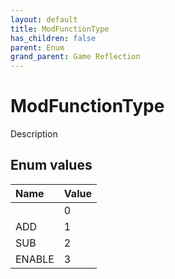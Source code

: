 ```yaml
---
layout: default
title: ModFunctionType
has_children: false
parent: Enum
grand_parent: Game Reflection
---
```

# ModFunctionType
Description 

## Enum values

| Name | Value |
|:----------|:--------------|
|  | 0 |
| ADD | 1 |
| SUB | 2 |
| ENABLE | 3 |

